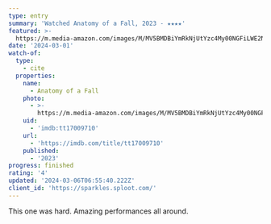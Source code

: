 ```yaml
---
type: entry
summary: 'Watched Anatomy of a Fall, 2023 - ★★★★'
featured: >-
  https://m.media-amazon.com/images/M/MV5BMDBiYmRkNjUtYzc4My00NGFiLWE2NWUtMGU1ZDA1NTQ3ZjQwXkEyXkFqcGdeQXVyMTM1NjM2ODg1._V1_SX300.jpg
date: '2024-03-01'
watch-of:
  type:
    - cite
  properties:
    name:
      - Anatomy of a Fall
    photo:
      - >-
        https://m.media-amazon.com/images/M/MV5BMDBiYmRkNjUtYzc4My00NGFiLWE2NWUtMGU1ZDA1NTQ3ZjQwXkEyXkFqcGdeQXVyMTM1NjM2ODg1._V1_SX300.jpg
    uid:
      - 'imdb:tt17009710'
    url:
      - 'https://imdb.com/title/tt17009710'
    published:
      - '2023'
progress: finished
rating: '4'
updated: '2024-03-06T06:55:40.222Z'
client_id: 'https://sparkles.sploot.com/'
---
```

This one was hard. Amazing performances all around.
